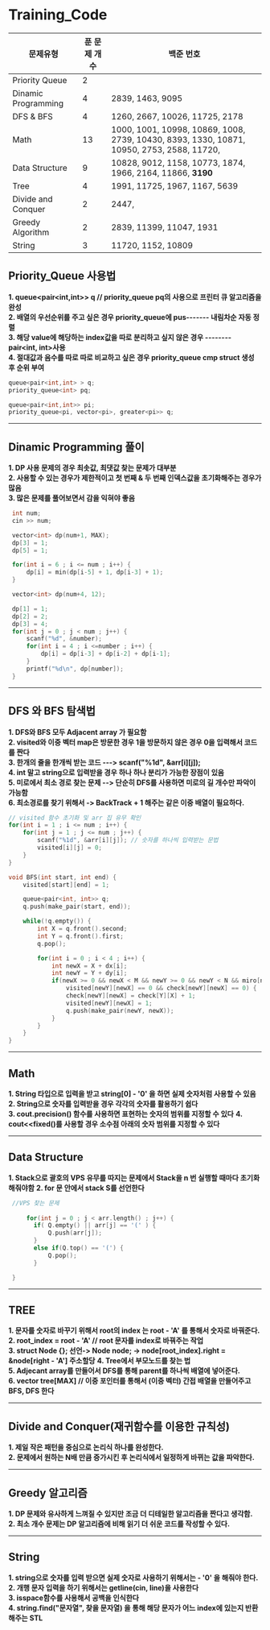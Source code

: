 # Training_Code

|문제유형|푼 문제 개수|백준 번호|
|-|-|-|
|Priority Queue|   2  |    |
|Dinamic Programming|   4   | 2839, 1463, 9095|
|DFS & BFS|   4   |1260, 2667, 10026, 11725, 2178|
|Math|   13   |1000, 1001, 10998, 10869, 1008, 2739, 10430, 8393, 1330, 10871, 10950, 2753, 2588, 11720, |
|Data Structure|   9   |10828, 9012, 1158, 10773, 1874, 1966, 2164, 11866, **3190**|
|Tree|   4   |1991, 11725, 1967, 1167, 5639|
|Divide and Conquer|   2   |2447, |
|Greedy Algorithm|   2   |2839, 11399, 11047, 1931|
|String|   3   |11720, 1152, 10809|

## Priority_Queue 사용법
**1. queue<pair<int,int>> q // priority_queue<int> pq의 사용으로 프린터 큐 알고리즘을 완성**  
  **2. 배열의 우선순위를 주고 싶은 경우 priority_queue에 pus------- 내림차순 자동 정렬**  
  **3. 해당 value에 해당하는 index값을 따로 분리하고 싶지 않은 경우  -------- pair<int, int>사용**  
  **4. 절대값과 음수를 따로 따로 비교하고 싶은 경우 priority_queue cmp struct 생성 후 순위 부여**  
  ```cpp
  queue<pair<int,int> > q;
  priority_queue<int> pq;

  queue<pair<int,int>> pi;
  priority_queue<pi, vector<pi>, greater<pi>> q;
  ```

---
## Dinamic Programming 풀이
 **1. DP 사용 문제의 경우 최솟값, 최댓값 찾는 문제가 대부분**  
 **2. 사용할 수 있는 경우가 제한적이고 첫 번째 & 두 번째 인덱스값을 초기화해주는 경우가 많음**  
 **3. 많은 문제를 풀어보면서 감을 익혀야 좋음**  
 ```cpp
  int num;
  cin >> num;

  vector<int> dp(num+1, MAX);
  dp[3] = 1;
  dp[5] = 1;

  for(int i = 6 ; i <= num ; i++) {
      dp[i] = min(dp[i-5] + 1, dp[i-3] + 1);
  }
 ```
 ```cpp
  vector<int> dp(num+4, 12);

  dp[1] = 1;
  dp[2] = 2;
  dp[3] = 4;
  for(int j = 0 ; j < num ; j++) {
      scanf("%d", &number);
      for(int i = 4 ; i <=number ; i++) {
          dp[i] = dp[i-3] + dp[i-2] + dp[i-1];
      }
      printf("%d\n", dp[number]);
  }
 ```
 
---
## DFS 와 BFS 탐색법
 **1. DFS와 BFS 모두 Adjacent array 가 필요함**  
 **2. visited와 이중 벡터 map은 방문한 경우 1을 방문하지 않은 경우 0을 입력해서 코드를 짠다**  
 **3. 한개의 줄을 한개씩 받는 코드 ---> scanf("%1d", &arr[i][j]);**  
 **4. int 말고 string으로 입력받을 경우 하나 하나 분리가 가능한 장점이 있음**  
 **5. 미로에서 최소 경로 찾는 문제 --> 단순히 DFS를 사용하면 미로의 길 개수만 파악이 가능함**  
 **6. 최소경로를 찾기 위해서 -> BackTrack + 1 해주는 같은 이중 배열이 필요하다.**  
```cpp
// visited 함수 초기화 및 arr 집 유무 확인
for(int i = 1 ; i <= num ; i++) {
    for(int j = 1 ; j <= num ; j++) {
        scanf("%1d", &arr[i][j]); // 숫자를 하나씩 입력받는 문법
        visited[i][j] = 0;
    }
}
```
```cpp
void BFS(int start, int end) {
    visited[start][end] = 1;

    queue<pair<int, int>> q;
    q.push(make_pair(start, end));

    while(!q.empty()) {
        int X = q.front().second;
        int Y = q.front().first;
        q.pop();

        for(int i = 0 ; i < 4 ; i++) {
            int newX = X + dx[i];
            int newY = Y + dy[i];
            if(newX >= 0 && newX < M && newY >= 0 && newY < N && miro[newY][newX] == 1 &&
                visited[newY][newX] == 0 && check[newY][newX] == 0) {
                check[newY][newX] = check[Y][X] + 1;
                visited[newY][newX] = 1;
                q.push(make_pair(newY, newX));
            }
        }
    }
}
```
---
 ## Math
 **1. String 타입으로 입력을 받고 string[0] - '0' 을 하면 실제 숫자처럼 사용할 수 있음**  
 **2. String으로 숫자를 입력받을 경우 각각의 숫자를 활용하기 쉽다**  
 **3. cout.precision() 함수를 사용하면 표현하는 숫자의 범위를 지정할 수 있다**
 **4. cout<<fixed()를 사용할 경우 소수점 아래의 숫자 범위를 지정할 수 있다**

---
 ## Data Structure
 **1. Stack으로 괄호의 VPS 유무를 따지는 문제에서 Stack을 n 번 실행할 때마다 초기화 해줘야함**
 **2. for 문 안에서 stack<char> S를 선언한다**  
 ```cpp
  //VPS 찾는 문제
    
      for(int j = 0 ; j < arr.length() ; j++) {
        if( Q.empty() || arr[j] == '(' ) {
            Q.push(arr[j]);
        }
        else if(Q.top() == '(') {
            Q.pop();
        } 

  }
 ```

---
 ## TREE
 **1. 문자를 숫자로 바꾸기 위해서 root의 index 는 root - 'A' 를 통해서 숫자로 바꿔준다.**  
 **2. root_index = root - 'A' // root 문자를 index로 바꿔주는 작업**  
 **3. struct Node {}; 선언-> Node node; -> node[root_index].right = &node[right - 'A'] 주소할당**
 **4. Tree에서 부모노드를 찾는 법**  
 **5. Adjecant array를 만들어서 DFS를 통해 parent를 하나씩 배열에 넣어준다.**  
 **6. vector<int> tree[MAX] // 이중 포인터를 통해서 (이중 벡터) 간접 배열을 만들어주고 BFS, DFS 한다**  

---
 ## Divide and Conquer(재귀함수를 이용한 규칙성)
 **1. 제일 작은 패턴을 중심으로 논리식 하나를 완성한다.**  
 **2. 문제에서 원하는 N배 만큼 증가시킨 후 논리식에서 일정하게 바뀌는 값을 파악한다.**  

---
 ## Greedy 알고리즘
 **1. DP 문제와 유사하게 느껴질 수 있지만 조금 더 디테일한 알고리즘을 짠다고 생각함.**  
 **2. 최소 개수 문제는 DP 알고리즘에 비해 읽기 더 쉬운 코드를 작성할 수 있다.**  

---
## String 
 **1. string으로 숫자를 입력 받으면 실제 숫자로 사용하기 위해서는 - '0' 을 해줘야 한다.**  
 **2. 개행 문자 입력을 하기 위해서는 getline(cin, line)을 사용한다**  
 **3. isspace함수를 사용해서 공백을 인식한다**  
 **4. string.find("문자열", 찾을 문자열) 을 통해 해당 문자가 어느 index에 있는지 반환해주는 STL**  
 
 
  
